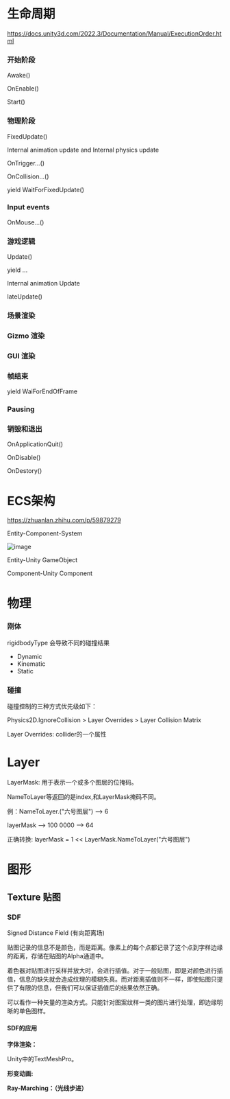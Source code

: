 # 生命周期

https://docs.unity3d.com/2022.3/Documentation/Manual/ExecutionOrder.html

### 开始阶段

Awake()

OnEnable()

Start()

### 物理阶段

FixedUpdate()

Internal animation update and Internal physics update

OnTrigger...()

OnCollision...()

yield WaitForFixedUpdate()

### Input events

OnMouse...()

### 游戏逻辑 

Update()

yield ...

Internal animation Update

lateUpdate()

### 场景渲染

### Gizmo 渲染

### GUI 渲染

### 帧结束

yield WaiForEndOfFrame

### Pausing

### 销毁和退出

OnApplicationQuit()

OnDisable()

OnDestory()

# ECS架构

https://zhuanlan.zhihu.com/p/59879279

Entity-Component-System

![image](https://github.com/user-attachments/assets/afc08808-3ae5-401b-810b-50074f3c85ea)

Entity-Unity GameObject

Component-Unity Component

# 物理

### 刚体

rigidbodyType 会导致不同的碰撞结果

* Dynamic
* Kinematic
* Static

### 碰撞

碰撞控制的三种方式优先级如下：

Physics2D.IgnoreCollision > Layer Overrides > Layer Collision Matrix

Layer Overrides: collider的一个属性

# Layer

LayerMask: 用于表示一个或多个图层的位掩码。

NameToLayer等返回的是index,和LayerMask掩码不同。

例：NameToLayer.("六号图层") --> 6

layerMask --> 100 0000 --> 64

正确转换: layerMask = 1 << LayerMask.NameToLayer("六号图层")

# 图形

## Texture 贴图

### SDF

Signed Distance Field (有向距离场)

贴图记录的信息不是颜色，而是距离。像素上的每个点都记录了这个点到字样边缘的距离，存储在贴图的Alpha通道中。

着色器对贴图进行采样并放大时，会进行插值。对于一般贴图，即是对颜色进行插值，信息的缺失就会造成纹理的模糊失真。而对距离插值则不一样，即使贴图只提供了有限的信息，但我们可以保证插值后的结果依然正确。

可以看作一种矢量的渲染方式。只能针对图案纹样一类的图片进行处理，即边缘明晰的单色图样。

#### SDF的应用

**字体渲染：**

Unity中的TextMeshPro。

**形变动画:**

**Ray-Marching：（光线步进）**
